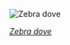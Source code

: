 
![Zebra dove](https://upload.wikimedia.org/wikipedia/commons/thumb/2/29/Geopelia_striata_1_crop_-_Chinese_Garden.jpg/525px-Geopelia_striata_1_crop_-_Chinese_Garden.jpg)

*[Zebra dove](https://wikipedia.org/wiki/File:Geopelia_striata_1_crop_-_Chinese_Garden.jpg)*

